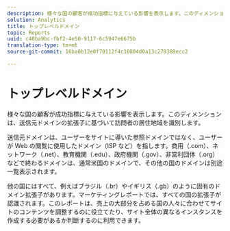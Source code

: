 ```yaml
---
description: 様々な国の顧客が成功指標に与えている影響を表示します。このディメンションは、送信元ドメインの拡張子に基づいて訪問者の居住地域を識別します。
solution: Analytics
title: トップレベルドメイン
topic: Reports
uuid: c40ba9bc-fbf2-4e50-9117-6c5947e6675b
translation-type: tm+mt
source-git-commit: 16ba0b12e0f70112f4c10804d0a13c278388ecc2

---
```



# トップレベルドメイン

様々な国の顧客が成功指標に与えている影響を表示します。このディメンションは、送信元ドメインの拡張子に基づいて訪問者の居住地域を識別します。

送信元ドメインは、ユーザーをサイトに導いた参照ドメインではなく、ユーザーが Web の閲覧に使用したドメイン（ISP など）を指します。商用（.com）、ネットワーク（.net）、教育機関（.edu）、政府機関（.gov）、非営利団体（.org）などで終わるドメインは、通常米国のドメインで、その他の国のドメインは別途一覧表示されます。

他の国にはすべて、例えばブラジル（.br）やイギリス（.gb）のように固有のドメイン拡張子があります。マーケティングレポートでは、すべての国の拡張子が認識されます。このレポートは、売上の大部分を占める国の人々に合わせてサイトのコンテンツを調整するのに役立てたり、サイト全体の異なるインスタンスを作成する必要があるか判断するのに利用できます。

